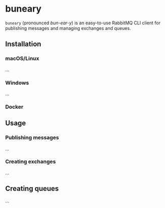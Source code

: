 # buneary

`buneary` (pronounced _bun-ear-y_) is an easy-to-use RabbitMQ CLI client for publishing messages and managing exchanges
and queues.

## Installation

### macOS/Linux

...

### Windows

...

### Docker

## Usage

### Publishing messages

...

### Creating exchanges

...

## Creating queues

...